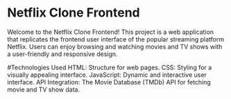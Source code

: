 # Netflix Clone Frontend
Welcome to the Netflix Clone Frontend! This project is a web application that replicates the frontend user interface of the popular streaming platform Netflix.
Users can enjoy browsing and watching movies and TV shows with a user-friendly and responsive design.

#Technologies Used
HTML: Structure for web pages.
CSS: Styling for a visually appealing interface.
JavaScript: Dynamic and interactive user interface.
API Integration: The Movie Database (TMDb) API for fetching movie and TV show data.


